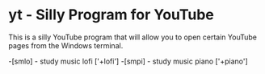 # yt - Silly Program for YouTube
This is a silly YouTube program that will allow you to open certain YouTube pages from the Windows terminal.


-[smlo] - study music lofi ['+lofi']
-[smpi] - study music piano ['+piano']

